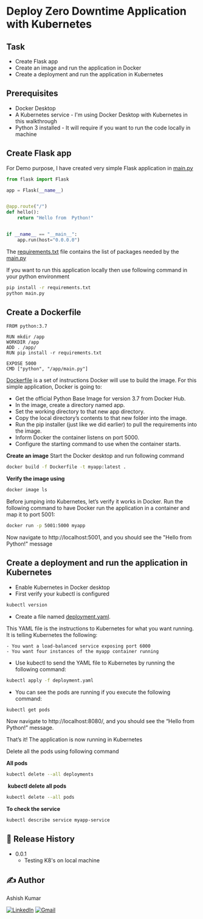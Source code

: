 # Deploy Zero Downtime Application with Kubernetes

## Task
- Create Flask app
- Create an image and run the application in Docker
- Create a deployment and run the application in Kubernetes

## Prerequisites
- Docker Desktop
- A Kubernetes service - I'm using Docker Desktop with Kubernetes in this walkthrough
- Python 3 installed - It will require if you want to run the code locally in machine

## Create Flask app
For Demo purpose, I have created very simple Flask application in [main.py](./main.py)

```py
from flask import Flask

app = Flask(__name__)


@app.route("/")
def hello():
    return "Hello from  Python!"


if __name__ == "__main__":
    app.run(host="0.0.0.0")
```

The [requirements.txt](./requirements.txt) file contains the list of packages needed by the [main.py](./main.py)

If you want to run this application locally then use following command in your python environment

```sh
pip install -r requirements.txt
python main.py
```

## Create a Dockerfile

```docker
FROM python:3.7

RUN mkdir /app
WORKDIR /app
ADD . /app/
RUN pip install -r requirements.txt

EXPOSE 5000
CMD ["python", "/app/main.py"]
```

[Dockerfile](./Dockerfile) is a set of instructions Docker will use to build the image. For this simple application, Docker is going to:

- Get the official Python Base Image for version 3.7 from Docker Hub.
- In the image, create a directory named app.
- Set the working directory to that new app directory.
- Copy the local directory’s contents to that new folder into the image.
- Run the pip installer (just like we did earlier) to pull the requirements into the image.
- Inform Docker the container listens on port 5000.
- Configure the starting command to use when the container starts.

**Create an image**
Start the Docker desktop and run following command
```sh
docker build -f Dockerfile -t myapp:latest .
```

**Verify the image using**
```sh
docker image ls
```

Before jumping into Kubernetes, let’s verify it works in Docker. Run the following command to have Docker run the application in a container and map it to port 5001:

```sh
docker run -p 5001:5000 myapp
```

Now navigate to http://localhost:5001, and you should see the "Hello from Python!" message

## Create a deployment and run the application in Kubernetes

- Enable Kubernetes in Docker desktop
- First verify your kubectl is configured
```sh
kubectl version
```
- Create a file named [deployment.yaml](./deployment.yaml).

This YAML file is the instructions to Kubernetes for what you want running. It is telling Kubernetes the following:

    - You want a load-balanced service exposing port 6000
    - You want four instances of the myapp container running

- Use kubectl to send the YAML file to Kubernetes by running the following command:
```sh
kubectl apply -f deployment.yaml
```
- You can see the pods are running if you execute the following command:
```sh
kubectl get pods
```

Now navigate to http://localhost:8080/, and you should see the “Hello from Python!” message.

That’s it! The application is now running in Kubernetes

Delete all the pods using following command

**All pods**
```sh
kubectl delete --all deployments
```
​
**kubectl delete all pods**
```sh
kubectl delete --all pods
```

**To check the service**
```sh
kubectl describe service myapp-service
```

## 📜 Release History

* 0.0.1
    - Testing K8's on local machine

## ✍️ Author

Ashish Kumar

[![LinkedIn](https://img.shields.io/badge/-Ashish%20Kumar-blue?style=social&logo=Linkedin&logoColor=blue&link=https://www.linkedin.com/in/ashishkrb7/)](https://www.linkedin.com/in/ashishkrb7/) 
[![Gmail](https://img.shields.io/badge/-Ashish%20Kumar-c14438?style=social&logo=Gmail&logoColor=red&link=mailto:ashishkrb7@gmail.com)](mailto:ashishkrb7@gmail.com)
